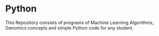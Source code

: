 # Python
This Repository consists of programs of Machine Learning Algorithms, Genomics concepts and simple Python code for any student.
